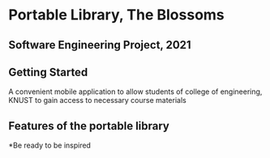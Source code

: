 # Portable Library, The Blossoms

## Software Engineering Project, 2021

## Getting Started

A convenient mobile application to allow students of college of engineering, KNUST to gain access to necessary course materials


## Features of the portable library
*Be ready to be inspired
